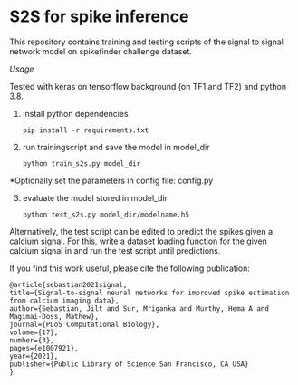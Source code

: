 # S2S for spike inference
This repository contains training and testing scripts of the signal to signal network model on spikefinder challenge dataset.

*Usage*

Tested with keras on tensorflow background (on TF1 and TF2) and python 3.8.

 1. install python dependencies

		pip install -r requirements.txt

 2. run trainingscript and save the model in model_dir

		python train_s2s.py model_dir

 *Optionally set the parameters in config file: config.py

 3. evaluate the model stored in model_dir

		python test_s2s.py model_dir/modelname.h5

Alternatively, the test script can be edited to predict the spikes given a calcium signal. For this, write a dataset loading function for the given calcium signal in and run the test script until predictions.

If you find this work useful, please cite the following publication:


	@article{sebastian2021signal,
  	title={Signal-to-signal neural networks for improved spike estimation from calcium imaging data},
  	author={Sebastian, Jilt and Sur, Mriganka and Murthy, Hema A and Magimai-Doss, Mathew},
  	journal={PLoS Computational Biology},
  	volume={17},
  	number={3},
  	pages={e1007921},
  	year={2021},
  	publisher={Public Library of Science San Francisco, CA USA}
	}

